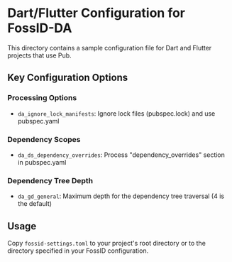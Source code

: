 # Dart/Flutter Configuration for FossID-DA

This directory contains a sample configuration file for Dart and Flutter projects that use Pub.

## Key Configuration Options

### Processing Options
- `da_ignore_lock_manifests`: Ignore lock files (pubspec.lock) and use pubspec.yaml

### Dependency Scopes
- `da_ds_dependency_overrides`: Process "dependency_overrides" section in pubspec.yaml

### Dependency Tree Depth
- `da_gd_general`: Maximum depth for the dependency tree traversal (4 is the default)

## Usage
Copy `fossid-settings.toml` to your project's root directory or to the directory specified in your FossID configuration. 